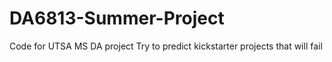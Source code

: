 # DA6813-Summer-Project
Code for UTSA MS DA project
Try to predict kickstarter projects that will fail
